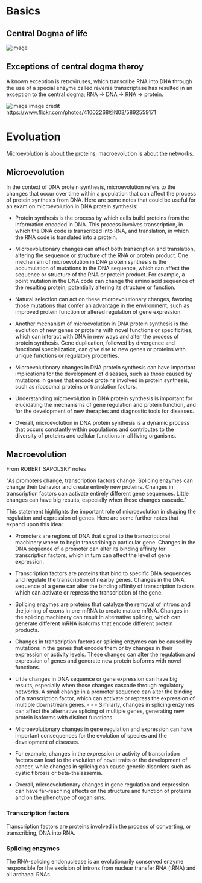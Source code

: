# Basics 

## Central Dogma of life

![image](https://user-images.githubusercontent.com/13312112/205510196-959337d6-9ef2-4830-a2dd-95a33877b50e.png)

## Exceptions of central dogma theroy
A known exception is retroviruses, which transcribe RNA into DNA through the use of a special enzyme called reverse transcriptase has resulted in an exception to the central dogma; RNA → DNA → RNA → protein.

![image](https://user-images.githubusercontent.com/13312112/197333715-bb0413ea-5594-4d91-8701-fed5b3a8e77a.png)
image credit https://www.flickr.com/photos/41002268@N03/5892559171

# Evoluation 

Microevolution is about the proteins; macroevolution is about the networks.

## Microevolution
In the context of DNA protein synthesis, microevolution refers to the changes that occur over time within a population that can affect the process of protein synthesis from DNA. Here are some notes that could be useful for an exam on microevolution in DNA protein synthesis:

- Protein synthesis is the process by which cells build proteins from the information encoded in DNA. This process involves transcription, in which the DNA code is transcribed into RNA, and translation, in which the RNA code is translated into a protein.

- Microevolutionary changes can affect both transcription and translation, altering the sequence or structure of the RNA or protein product.
One mechanism of microevolution in DNA protein synthesis is the accumulation of mutations in the DNA sequence, which can affect the sequence or structure of the RNA or protein product. For example, a point mutation in the DNA code can change the amino acid sequence of the resulting protein, potentially altering its structure or function.

- Natural selection can act on these microevolutionary changes, favoring those mutations that confer an advantage in the environment, such as improved protein function or altered regulation of gene expression.

- Another mechanism of microevolution in DNA protein synthesis is the evolution of new genes or proteins with novel functions or specificities, which can interact with DNA in new ways and alter the process of protein synthesis. Gene duplication, followed by divergence and functional specialization, can give rise to new genes or proteins with unique functions or regulatory properties.

- Microevolutionary changes in DNA protein synthesis can have important implications for the development of diseases, such as those caused by mutations in genes that encode proteins involved in protein synthesis, such as ribosomal proteins or translation factors.

- Understanding microevolution in DNA protein synthesis is important for elucidating the mechanisms of gene regulation and protein function, and for the development of new therapies and diagnostic tools for diseases.

- Overall, microevolution in DNA protein synthesis is a dynamic process that occurs constantly within populations and contributes to the diversity of proteins and cellular functions in all living organisms.

## Macroevolution

From ROBERT SAPOLSKY notes

"As promoters change, transcription factors change. Splicing enzymes can change their behavior and create entirely new proteins. Changes in transcription factors can activate entirely different gene sequences. Little changes can have big results, especially when those changes cascade."


This statement highlights the important role of microevolution in shaping the regulation and expression of genes. Here are some further notes that expand upon this idea:

- Promoters are regions of DNA that signal to the transcriptional machinery where to begin transcribing a particular gene. Changes in the DNA sequence of a promoter can alter its binding affinity for transcription factors, which in turn can affect the level of gene expression.

- Transcription factors are proteins that bind to specific DNA sequences and regulate the transcription of nearby genes. Changes in the DNA sequence of a gene can alter the binding affinity of transcription factors, which can activate or repress the transcription of the gene.

- Splicing enzymes are proteins that catalyze the removal of introns and the joining of exons in pre-mRNA to create mature mRNA. Changes in the splicing machinery can result in alternative splicing, which can generate different mRNA isoforms that encode different protein products.

- Changes in transcription factors or splicing enzymes can be caused by mutations in the genes that encode them or by changes in their expression or activity levels. These changes can alter the regulation and expression of genes and generate new protein isoforms with novel functions.

- Little changes in DNA sequence or gene expression can have big results, especially when those changes cascade through regulatory networks. A small change in a promoter sequence can alter the binding of a transcription factor, which can activate or repress the expression of multiple downstream genes. - - - Similarly, changes in splicing enzymes can affect the alternative splicing of multiple genes, generating new protein isoforms with distinct functions.

- Microevolutionary changes in gene regulation and expression can have important consequences for the evolution of species and the development of diseases. 

- For example, changes in the expression or activity of transcription factors can lead to the evolution of novel traits or the development of cancer, while changes in splicing can cause genetic disorders such as cystic fibrosis or beta-thalassemia.

- Overall, microevolutionary changes in gene regulation and expression can have far-reaching effects on the structure and function of proteins and on the phenotype of organisms.


### Transcription factors
Transcription factors are proteins involved in the process of converting, or transcribing, DNA into RNA.

### Splicing enzymes
The RNA-splicing endonuclease is an evolutionarily conserved enzyme responsible for the excision of introns from nuclear transfer RNA (tRNA) and all archaeal RNAs.

